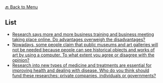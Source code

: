 [🔙 Back to Menu](../../README.md)

## List
- [Research says more and more business training and business meeting taking place online. Do advantages overweigh the disadvantages?](./online_meeting_and_training.md)
- [Nowadays, some people claim that public museums and art galleries will not be needed because people can see historical objects and works of art by using a computer. To what extent you agree or disagree with the opinion?](./museums_galleries_internet.md)
- [Research into new types of medicine and treatments are essential for improving health and dealing with disease. Who do you think should fund these researches: private companies, individuals or governments?](./medicine_treatments_funding.md)